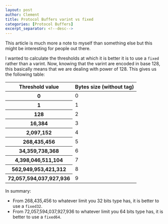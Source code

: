 ```yaml
---
layout: post
author: Clement
title: Protocol Buffers varint vs fixed
categories: [Protocol Buffers]
excerpt_separator: <!--desc-->
---
```


This article is much more a note to myself than something else but this might be interesting for people out there.

I wanted to calculate the thresholds at which it is better it is to use a `fixed` rather than a varint. <!--desc--> Now, knowing that the varint are encoded in base 128, this basically means that we are dealing with power of 128. This gives us the following table:

<div class="table-responsive">
<table class="table table-striped table-borderless">
  <thead>
    <tr>
      <th scope="col" class="text-center">Threshold value</th>
      <th scope="col" class="text-center">Bytes size (without tag)</th>
    </tr>
  </thead>
  <tbody>
    <tr>
      <th scope="row" class="text-center">0</th>
      <td class="text-center">0</td>
    </tr>
    <tr>
      <th scope="row" class="text-center">1</th>
      <td class="text-center">1</td>
    </tr>
    <tr>
      <th scope="row" class="text-center">128</th>
      <td class="text-center">2</td>
    </tr>
		<tr>
      <th scope="row" class="text-center">16,384</th>
      <td class="text-center">3</td>
    </tr>
		<tr>
      <th scope="row" class="text-center">2,097,152</th>
      <td class="text-center">4</td>
    </tr>
		<tr>
      <th scope="row" class="text-center">268,435,456</th>
      <td class="text-center">5</td>
    </tr>
		<tr>
      <th scope="row" class="text-center">34,359,738,368</th>
      <td class="text-center">6</td>
    </tr>
		<tr>
      <th scope="row" class="text-center">4,398,046,511,104</th>
      <td class="text-center">7</td>
    </tr>
		<tr>
      <th scope="row" class="text-center">562,949,953,421,312</th>
      <td class="text-center">8</td>
    </tr>
		<tr>
      <th scope="row" class="text-center">72,057,594,037,927,936</th>
      <td class="text-center">9</td>
    </tr>
  </tbody>
</table>
</div>

In summary:

- From 268,435,456 to whatever limit you 32 bits type has, it is better to use a `fixed32`.
- From 72,057,594,037,927,936 to whatever limit you 64 bits type has, it is better to use a `fixed64`.